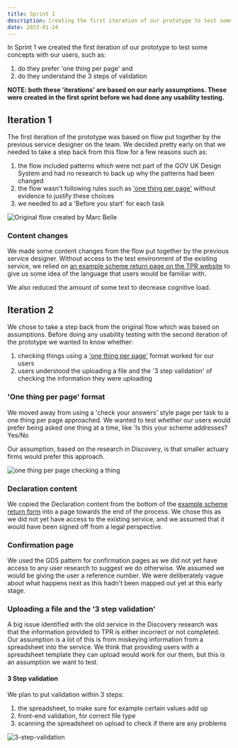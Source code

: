 ```yaml
---
title: Sprint 1
description: Creating the first iteration of our prototype to test some concepts with our users
date: 2023-01-24
---
```


In Sprint 1 we created the first iteration of our prototype to test some concepts with our users, such as:

1. do they prefer 'one thing per page' and
2. do they understand the 3 steps of validation

**NOTE: both these 'iterations' are based on our early assumptions. These were created in the first sprint before we had done any usability testing.**

##  Iteration 1

The first iteration of the prototype was based on flow put together by the previous service designer on the team.  We decided pretty early on that we needed to take a step back from this flow for a few reasons such as:

1. the flow included patterns which were not part of the GOV UK Design System and had no research to back up why the patterns had been changed
2. the flow wasn't following rules such as ['one thing per page'](https://designnotes.blog.gov.uk/2015/07/03/one-thing-per-page/) without evidence to justify these choices
3. we needed to ad a 'Before you start' for each task


![Original flow created by Marc Belle](/flowmarcbelle.png)

### Content changes

We made some content changes from the flow put together by the previous service designer. Without access to the test environment of the existing service, we relied on [an example scheme return page on the TPR website](https://www.thepensionsregulator.gov.uk/-/media/thepensionsregulator/files/import/pdf/part-2-exchange-example-scheme-return-db-only-schemes.ashx) to give us some idea of the language that users would be familiar with.

We also reduced the amount of some text to decrease cognitive load.

##  Iteration 2

We chose to take a step back from the original flow which was based on assumptions. Before doing any usability testing with the second iteration of the prototype we wanted to know whether:

1. checking things using a ['one thing per page'](https://designnotes.blog.gov.uk/2015/07/03/one-thing-per-page/) format worked for our users
2. users understood the uploading a file and the '3 step validation' of checking the information they were uploading

### 'One thing per page' format

We moved away from using a 'check your answers' style page per task to a one thing per page approached.
We wanted to test whether our users would prefer being asked one thing at a time, like 'Is this your scheme addresses? Yes/No

Our assumption, based on the research in Discovery, is that smaller actuary firms would prefer this approach.

![one thing per page checking a thing](/flowmarcbelle.jpg "one thing per page checking a thing")

### Declaration content

We copied the Declaration content from the bottom of the [example scheme return form](https://www.thepensionsregulator.gov.uk/-/media/thepensionsregulator/files/import/pdf/part-2-exchange-example-scheme-return-db-only-schemes.ashx) into a page towards the end of the process. We chose this as we did not yet have access to the existing service, and we assumed that it would have been signed off from a legal perspective.

### Confirmation page

We used the GDS pattern for confirmation pages as we did not yet have access to any user research to suggest we do otherwise. We assumed we would be giving the user a reference number. We were deliberately vague about what happens next as this hadn't been mapped out yet at this early stage.

### Uploading a file and the '3 step validation'

A big issue identified with the old service in the Discovery research was that the information provided to TPR is either incorrect or not completed. Our assumption is a lot of this is from miskeying information from a spreadsheet into the service. We think that providing users with a spreadsheet template they can upload would work for our them, but this is an assumption we want to test.

#### 3 Step validation

We plan to put validation within 3 steps:
1. the spreadsheet, to make sure for example certain values add up  
2. front-end validation, for correct file type
3. scanning the spreadsheet on upload to check if there are any problems  

![3-step-validation](/3-step-validation.jpg "3 step validation")
